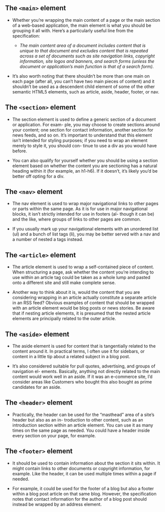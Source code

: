 ## The ```<main>``` element
 - Whether you’re wrapping the main content of a page or the main section of a web-based application, the main element is what you should be grouping it all with. Here’s a particularly useful line from the specification:

	 - *The main content area of a document includes content that is unique to that document and excludes content that is repeated across a set of documents such as site navigation links, copyright information, site logos and banners, and search forms (unless the document or application’s main function is that of a search form).*
 

- It’s also worth noting that there shouldn’t be more than one main on each page (after all, you can’t have two main pieces of content) and it shouldn’t be used as a descendent child element of some of the other semantic HTML5 elements, such as article, aside, header, footer, or nav. 

## The ```<section>``` element
- The section element is used to define a generic section of a document or application. For exam- ple, you may choose to create sections around your content; one section for contact information, another section for news feeds, and so on. It’s important to understand that this element isn’t intended for styling purposes; if you need to wrap an element merely to style it, you should con- tinue to use a div as you would have before.

- You can also qualify for yourself whether you should be using a section element based on whether the content you are sectioning has a natural heading within it (for example, an h1-h6). If it doesn’t, it’s likely you’d be better off opting for a div.

## The ```<nav>``` element

- The nav element is used to wrap major navigational links to other pages or parts within the same page. As it is for use in major navigational blocks, it isn’t strictly intended for use in footers (al- though it can be) and the like, where groups of links to other pages are common.

-  If you usually mark up your navigational elements with an unordered list (ul) and a bunch of list tags (li), you may be better served with a nav and a number of nested a tags instead.

## The ```<article>``` element

 - The article element is used to wrap a self-contained piece of content. When structuring a page, ask whether the content you’re intending to use within an article tag could be taken as a whole lump and pasted onto a different site and still make complete sense. 

 - Another way to think about it is, would the content that you are considering wrapping in an article actually constitute a separate article in an RSS feed? Obvious examples of content that should be wrapped with an article element would be blog posts or news stories. Be aware that if nesting article elements, it is presumed that the nested article elements are principally related to the outer article.

## The ```<aside>``` element

- The aside element is used for content that is tangentially related to the content around it. In practical terms, I often use it for sidebars, or content in a little tip about a related subject in a blog post.

- It’s also considered suitable for pull quotes, advertising, and groups of navigation el- ements. Basically, anything not directly related to the main content would work well in an aside. If it was an e-commerce site, I’d consider areas like Customers who bought this also bought as prime candidates for an aside.

## The ```<header>``` element

- Practically, the header can be used for the “masthead” area of a site’s header but also as an in- troduction to other content, such as an introduction section within an article element. You can use it as many times on the same page as needed. You could have a header inside every section on your page, for example.

## The ```<footer>``` element

- It should be used to contain information about the section it sits within. It might contain links to other documents or copyright information, for example. Like the header, it can be used multiple times within a page if needed. 

- For example, it could be used for the footer of a blog but also a footer within a blog post article on that same blog. However, the specification notes that contact information for the author of a blog post should instead be wrapped by an address element.